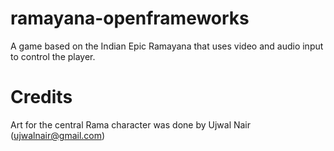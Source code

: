 ramayana-openframeworks
=======================

A game based on the Indian Epic Ramayana that uses video and audio input to control the player.

Credits
=======

Art for the central Rama character was done by Ujwal Nair (<ujwalnair@gmail.com>)
